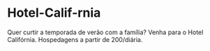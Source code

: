 # Hotel-Calif-rnia
Quer curtir a temporada de verão com a família? Venha para o Hotel Califórnia. Hospedagens a partir de 200/diária. 
